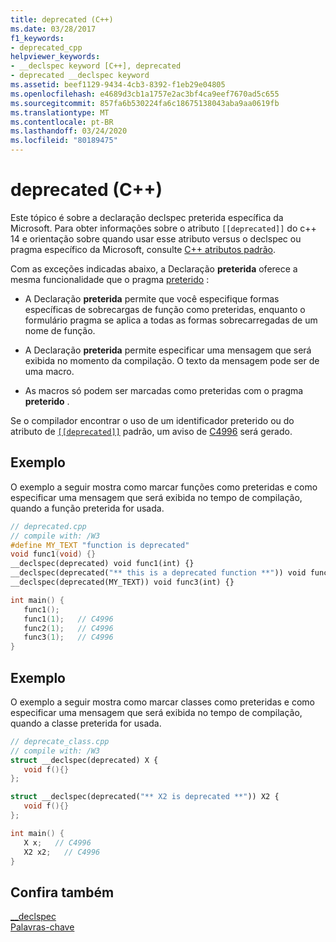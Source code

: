 ```yaml
---
title: deprecated (C++)
ms.date: 03/28/2017
f1_keywords:
- deprecated_cpp
helpviewer_keywords:
- __declspec keyword [C++], deprecated
- deprecated __declspec keyword
ms.assetid: beef1129-9434-4cb3-8392-f1eb29e04805
ms.openlocfilehash: e4689d3cb1a1757e2ac3bf4ca9eef7670ad5c655
ms.sourcegitcommit: 857fa6b530224fa6c18675138043aba9aa0619fb
ms.translationtype: MT
ms.contentlocale: pt-BR
ms.lasthandoff: 03/24/2020
ms.locfileid: "80189475"
---
```

# <a name="deprecated-c"></a>deprecated (C++)

Este tópico é sobre a declaração declspec preterida específica da Microsoft. Para obter informações sobre o atributo `[[deprecated]]` do c++ 14 e orientação sobre quando usar esse atributo versus o declspec ou pragma específico da Microsoft, consulte [ C++ atributos padrão](attributes.md).

Com as exceções indicadas abaixo, a Declaração **preterida** oferece a mesma funcionalidade que o pragma [preterido](../preprocessor/deprecated-c-cpp.md) :

- A Declaração **preterida** permite que você especifique formas específicas de sobrecargas de função como preteridas, enquanto o formulário pragma se aplica a todas as formas sobrecarregadas de um nome de função.

- A Declaração **preterida** permite especificar uma mensagem que será exibida no momento da compilação. O texto da mensagem pode ser de uma macro.

- As macros só podem ser marcadas como preteridas com o pragma **preterido** .

Se o compilador encontrar o uso de um identificador preterido ou do atributo de [`[[deprecated]]`](attributes.md) padrão, um aviso de [C4996](../error-messages/compiler-warnings/compiler-warning-level-3-c4996.md) será gerado.

## <a name="example"></a>Exemplo

O exemplo a seguir mostra como marcar funções como preteridas e como especificar uma mensagem que será exibida no tempo de compilação, quando a função preterida for usada.

```cpp
// deprecated.cpp
// compile with: /W3
#define MY_TEXT "function is deprecated"
void func1(void) {}
__declspec(deprecated) void func1(int) {}
__declspec(deprecated("** this is a deprecated function **")) void func2(int) {}
__declspec(deprecated(MY_TEXT)) void func3(int) {}

int main() {
   func1();
   func1(1);   // C4996
   func2(1);   // C4996
   func3(1);   // C4996
}
```

## <a name="example"></a>Exemplo

O exemplo a seguir mostra como marcar classes como preteridas e como especificar uma mensagem que será exibida no tempo de compilação, quando a classe preterida for usada.

```cpp
// deprecate_class.cpp
// compile with: /W3
struct __declspec(deprecated) X {
   void f(){}
};

struct __declspec(deprecated("** X2 is deprecated **")) X2 {
   void f(){}
};

int main() {
   X x;   // C4996
   X2 x2;   // C4996
}
```

## <a name="see-also"></a>Confira também

[__declspec](../cpp/declspec.md)<br/>
[Palavras-chave](../cpp/keywords-cpp.md)
